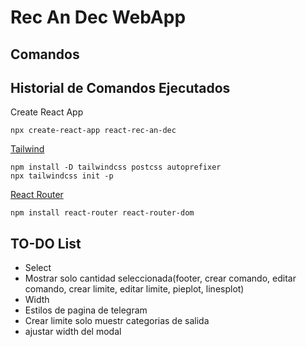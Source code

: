 # Rec An Dec WebApp

## Comandos

## Historial de Comandos Ejecutados
Create React App
```
npx create-react-app react-rec-an-dec
```
[Tailwind](https://tailwindcss.com/docs/guides/create-react-app)
```
npm install -D tailwindcss postcss autoprefixer
npx tailwindcss init -p
```
[React Router](https://reactrouter.com/en/main)
```
npm install react-router react-router-dom
```


## TO-DO List 
- Select
 - Mostrar solo cantidad seleccionada(footer, crear comando, editar comando, crear limite, editar limite, pieplot, linesplot)
 - Width
- Estilos de pagina de telegram
- Crear limite solo muestr categorias de salida
- ajustar width del modal